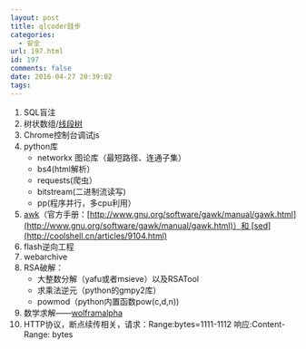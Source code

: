```yaml
---
layout: post
title: qlcoder跬步
categories:
  - 安全
url: 197.html
id: 197
comments: false
date: 2016-04-27 20:39:02
tags:
---
```


1.  SQL盲注
2.  树状数组/[线段树](https://zh.wikipedia.org/wiki/线段树)
3.  Chrome控制台调试js
4.  python库
    *   networkx 图论库（最短路径、连通子集）
    *   bs4(html解析）
    *   requests(爬虫）
    *   bitstream(二进制流读写)
    *   pp(程序并行，多cpu利用）
5.  [awk](http://coolshell.cn/articles/9070.html)（官方手册：[http://www.gnu.org/software/gawk/manual/gawk.html](http://www.gnu.org/software/gawk/manual/gawk.html)）和 [sed](http://coolshell.cn/articles/9104.html)
6.  flash逆向工程
7.  webarchive
8.  RSA破解：
    *   大整数分解（yafu或者msieve）以及RSATool
    *   求乘法逆元（python的gmpy2库）
    *   powmod（python内置函数pow(c,d,n))
9.  数学求解——[wolframalpha](http://www.wolframalpha.com/)
10.  HTTP协议，断点续传相关，请求：Range:bytes=1111-1112 响应:Content-Range: bytes